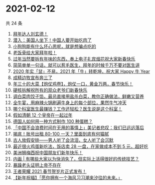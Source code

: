 # 2021-02-12

共 24 条

<!-- BEGIN ZHIHUVIDEO -->
<!-- 最后更新时间 Fri Feb 12 2021 12:09:55 GMT+0800 (CST) -->
1. [拜年达人刘玄德！](https://www.zhihu.com/zvideo/1343183719264313344)
1. [潜入：美国人坐下！中国人要开始吃肉了](https://www.zhihu.com/zvideo/1343198419779829760)
1. [小狗狗能有什么坏心思呢，就是想骗点吃的](https://www.zhihu.com/zvideo/1343252821706256384)
1. [老饭骨给大家拜年啦！](https://www.zhihu.com/zvideo/1343303977207799809)
1. [过年当然要拆有年味的东西，奉上电子礼宾烟花祝大家新春快乐](https://www.zhihu.com/zvideo/1343278225246535680)
1. [简简单单一句话，就可以惹毛医生，拜年的时候千万不要对医生讲](https://www.zhihu.com/zvideo/1342899694213816321)
1. [2020 年实「鼠」不易，2021 年「牛」转乾坤，祝大家 Happy 牛 Year](https://www.zhihu.com/zvideo/1343315387228839936)
1. [成精边牧宣布奔三了](https://www.zhihu.com/zvideo/1343157189108846592)
1. [年三十的大菜【炮仗鸡卷】，炮仗一口，黄金万两，春节快乐！](https://www.zhihu.com/zvideo/1343184064099094529)
1. [硬核拆解祝所有的观众老爷们新春快乐](https://www.zhihu.com/zvideo/1343217100979179520)
1. [调白菜肉饺子馅，最忌直接用盐杀白菜，教你正确做法，鲜嫩又营养](https://www.zhihu.com/zvideo/1343490050542247936)
1. [全牛宴，用麻辣火锅刷遍牛身上的每个部位，果然牛气冲天](https://www.zhihu.com/zvideo/1342592963877187584)
1. [哪个科室医生最赚钱？工作还轻松？医生说是这个科室！](https://www.zhihu.com/zvideo/1343144243070693376)
1. [假如清朝 12 个皇帝在一起过年](https://www.zhihu.com/zvideo/1342182023113531392)
1. [德国人如何用一种方式制作 100 种蛋糕？](https://www.zhihu.com/zvideo/1342935875643203584)
1. [「中国不会浪费时间在无用的事情上」美记者悲叹：我们已远远落后](https://www.zhihu.com/zvideo/1343141985956487168)
1. [揭底！账号出租 80-100 一天？里面到底有何猫腻](https://www.zhihu.com/zvideo/1343150891931791360)
1. [古人放假安排——男人听了会流泪，女人听了会沉默](https://www.zhihu.com/zvideo/1342974668987400192)
1. [最近很火鸡蛋新吃法，饭店卖 28 一盘，在家做成本不到 5 元，超好吃](https://www.zhihu.com/zvideo/1343123510097555456)
1. [美洲狮梅西祝中国朋友们新年快乐！](https://www.zhihu.com/zvideo/1342887203874328576)
1. [内画 | 有哪些大家以为快消失了，但实际上活得很好的传统技艺？](https://www.zhihu.com/zvideo/1342883324231045120)
1. [暴躁老头证明上帝不存在](https://www.zhihu.com/zvideo/1342909352756375552)
1. [王者荣耀 2021 春节贺岁片正式发布！](https://www.zhihu.com/zvideo/1342413143239315456)
1. [【新年祝福】「愿你拥有一个海风习习潮来汐往的未来。」](https://www.zhihu.com/zvideo/1342880701017051136)
<!-- END ZHIHUVIDEO -->
